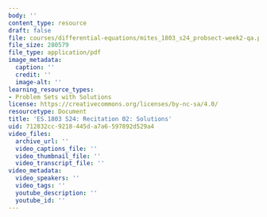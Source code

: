 ```yaml
---
body: ''
content_type: resource
draft: false
file: courses/differential-equations/mites_1803_s24_probsect-week2-qa.pdf
file_size: 280579
file_type: application/pdf
image_metadata:
  caption: ''
  credit: ''
  image-alt: ''
learning_resource_types:
- Problem Sets with Solutions
license: https://creativecommons.org/licenses/by-nc-sa/4.0/
resourcetype: Document
title: 'ES.1803 S24: Recitation 02: Solutions'
uid: 712832cc-9218-445d-a7a6-597892d529a4
video_files:
  archive_url: ''
  video_captions_file: ''
  video_thumbnail_file: ''
  video_transcript_file: ''
video_metadata:
  video_speakers: ''
  video_tags: ''
  youtube_description: ''
  youtube_id: ''
---
```

